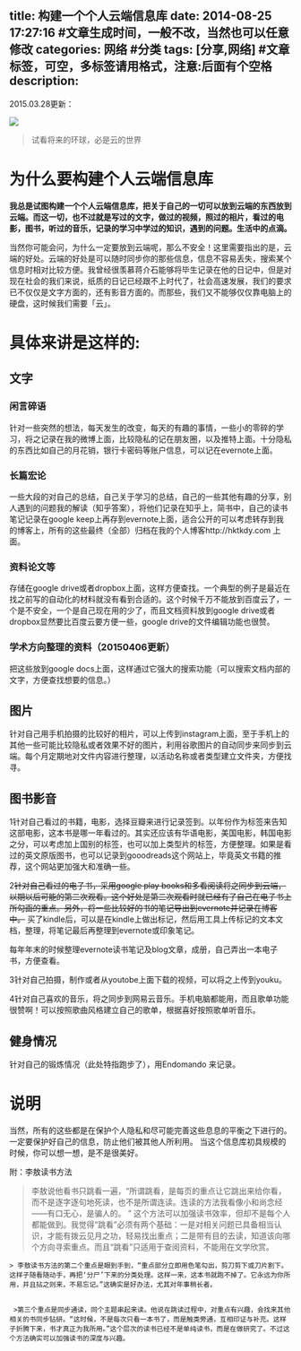 title:  构建一个个人云端信息库
date: 2014-08-25 17:27:16 #文章生成时间，一般不改，当然也可以任意修改
categories:   网络 #分类
tags: [分享,网络] #文章标签，可空，多标签请用格式，注意:后面有个空格
description: 
---

2015.03.28更新：

![](http://hktkdy.qiniudn.com/cloud.jpg)
>试看将来的环球，必是云的世界


# 为什么要构建个人云端信息库
**我总是试图构建一个个人云端信息库，把关于自己的一切可以放到云端的东西放到云端。而这一切，也不过就是写过的文字，做过的视频，照过的相片，看过的电影，图书，听过的音乐，记录的学习中学过的知识，遇到的问题。生活中的点滴。**

当然你可能会问，为什么一定要放到云端呢，那么不安全！这里需要指出的是，云端的好处。云端的好处是可以随时同步你的那些信息，信息不容易丢失，搜索某个信息时相对比较方便。我曾经很羡慕蒋介石能够将毕生记录在他的日记中，但是对现在社会的我们来说，纸质的日记已经跟不上时代了，社会高速发展，我们的要求已不仅仅是文字方面的，还有影音方面的。而那些，我们又不能够仅仅靠电脑上的硬盘，这时候我们需要「云」。

# 具体来讲是这样的:
## 文字
### 闲言碎语


针对一些突然的想法，每天发生的改变，每天的有趣的事情，一些小的零碎的学习，将之记录在我的微博上面，比较隐私的记在朋友圈，以及推特上面。十分隐私的东西比如自己的月花销，银行卡密码等账户信息，可以记在evernote上面。


### 长篇宏论
一些大段的对自己的总结，自己关于学习的总结，自己的一些其他有趣的分享，别人遇到的问题我的解读（知乎答案），将他们记录在知乎上，简书中，自己的读书笔记记录在google keep上再存到evernote上面，适合公开的可以考虑转存到我的博客上，所有的这些最终（全部）归档在我的个人博客http://hktkdy.com  上面。

###  资料论文等
存储在google drive或者dropbox上面，这样方便查找。一个典型的例子是最近在找之前写的自动化的材料就没有看到合适的。这个时候千万不能放到百度云了，一个是不安全，一个是自己现在用的少了，而且文档资料放到google drive或者dropbox显然要比百度云要方便一些，google drive的文件编辑功能也很赞。

### 学术方向整理的资料（20150406更新）
把这些放到google docs上面，这样通过它强大的搜索功能（可以搜索文档内部的文字，方便查找想要的信息。）



## 图片
针对自己用手机拍摄的比较好的相片，可以上传到instagram上面，至于手机上的其他一些可能比较隐私或者效果不好的图片，利用谷歌图片的自动同步来同步到云端。每个月定期地对文件内容进行整理，以活动名称或者类型建立文件夹，方便找寻。


## 图书影音
1针对自己看过的书籍，电影，选择豆瓣来进行记录签到。以年份作为标签来告知这部电影，这本书是哪一年看过的。其实还应该有华语电影，美国电影，韩国电影之分，可以考虑加上国别的标签，也可以加上类型片的标签，方便整理。如果是看过的英文原版图书，也可以记录到gooodreads这个网站上，毕竟英文书籍的推荐，这个网站更加强大和准确一些。


2~~针对自己看过的电子书，采用google play books和多看阅读将之同步到云端，以期以后可能的第二次观看。这个好处是第二次观看时就已经有了自己在电子书上所勾画的重点。另外，将一些比较好的书的笔记导出到evernote并记录在博客中。~~
买了kindle后，可以是在kindle上做出标记，然后用工具上传标记的文本文档，整理，将笔记最后再整理到evernote或印象笔记。

每年年末的时候整理evernote读书笔记及blog文章，成册，自己弄出一本电子书，方便查看。




3针对自己拍摄，制作或者从youtobe上面下载的视频，可以将之上传到youku。


4针对自己喜欢的音乐，将之同步到网易云音乐。手机电脑都能用，而且歌单功能很赞啊！可以按照歌曲风格建立自己的歌单，根据喜好按照歌单听音乐。

## 健身情况
针对自己的锻炼情况（此处特指跑步了），用Endomando 来记录。


# 说明
当然，所有的这些都是在保护个人隐私和尽可能完善这些息息的平衡之下进行的。一定要保护好自己的信息，防止他们被其他人所利用。 当这个信息库初具规模的时候，你可以想一想，是不是很美好。


附：李敖读书方法
> 李敖说他看书只跳看一遍，“所谓跳看，是每页的重点让它跳出来给你看，而不是逐字逐句地死读，也不是所谓连读。连读的方法我看像小和尚念经——有口无心，是骗人的。 ”
     这个方法可以加强读书效率，但却不是每个人都能做到。我觉得“跳看”必须有两个基础：一是对相关问题已具备相当认识，才能有拨云见月之功，轻易找出重点；二是带有目的去读，知道该向哪个方向寻索重点。而且“跳看”只适用于查阅资料，不能用在文学欣赏。

 
    > 李敖读书方法的第二个重点是眼到手到，“重点部分立即用色笔勾出，剪刀剪下或刀片割下。这样子随看随动手，再把‘分尸’下来的分类处理。这样一来，这本书就跑不掉了。它永远为你所用，并且拈之则来，不易忘记。”这确实是好办法，尤其对年事稍长者。


     >第三个重点是同步通读，同个主题串起来读。他说在跳读过程中，对重点有兴趣，会找来其他相关的书同步钻研。“这时候，不是每次只看一本书了，而是触类旁通，互相印证与补充。这样子折腾下来，书才真正为我所用。”这个层次的读书已经不是单纯读书，而是在做研究了。不过这个方法确实可以加强读书的深度与兴趣。 



